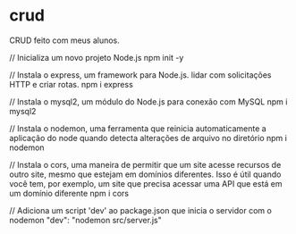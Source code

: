 # crud
 CRUD feito com meus alunos.

// Inicializa um novo projeto Node.js
npm init -y

// Instala o express, um framework para Node.js. lidar com solicitações HTTP e criar rotas.
npm i express

// Instala o mysql2, um módulo do Node.js para conexão com MySQL
npm i mysql2

// Instala o nodemon, uma ferramenta que reinicia automaticamente a aplicação do node quando detecta alterações de arquivo no diretório
npm i nodemon

// Instala o cors, uma maneira de permitir que um site acesse recursos de outro site, mesmo que estejam em domínios diferentes. Isso é útil quando você tem, por exemplo, um site que precisa acessar uma API que está em um domínio diferente
npm i cors

// Adiciona um script 'dev' ao package.json que inicia o servidor com o nodemon
"dev": "nodemon src/server.js"
